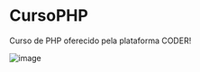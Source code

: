 # CursoPHP
Curso de PHP oferecido pela plataforma CODER!

![image](https://github.com/guilherme4raujo/CursoPHP/assets/99282496/2d8fac0b-840e-44b4-9fcb-5353b5ce8af0)



